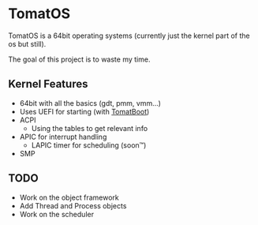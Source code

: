 # TomatOS

TomatOS is a 64bit operating systems (currently just the kernel part of the os but still).

The goal of this project is to waste my time.

## Kernel Features

* 64bit with all the basics (gdt, pmm, vmm...)
* Uses UEFI for starting (with [TomatBoot](https://github.com/TomatOrg/TomatBoot-UEFI))
* ACPI
    * Using the tables to get relevant info
* APIC for interrupt handling
    * LAPIC timer for scheduling (soon™)
* SMP

## TODO
* Work on the object framework 
* Add Thread and Process objects
* Work on the scheduler 
